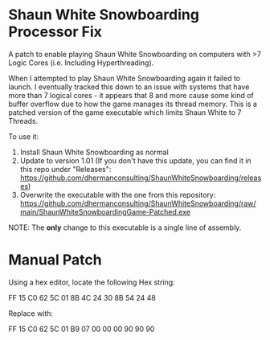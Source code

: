 # Shaun White Snowboarding Processor Fix
A patch to enable playing Shaun White Snowboarding on computers with >7 Logic Cores (i.e. Including Hyperthreading).

When I attempted to play Shaun White Snowboarding again it failed to launch. I eventually tracked this down to an issue with systems that have more than 7 logical cores - it appears that 8 and more cause some kind of buffer overflow due to how the game manages its thread memory. This is a patched version of the game executable which limits Shaun White to 7 Threads.

To use it:

1. Install Shaun White Snowboarding as normal
2. Update to version 1.01 (If you don't have this update, you can find it in this repo under "Releases": https://github.com/dhermanconsulting/ShaunWhiteSnowboarding/releases)
3. Overwrite the executable with the one from this repository: https://github.com/dhermanconsulting/ShaunWhiteSnowboarding/raw/main/ShaunWhiteSnowboardingGame-Patched.exe

NOTE: The **only** change to this executable is a single line of assembly.

# Manual Patch

Using a hex editor, locate the following Hex string:

FF 15 C0 62 5C 01 8B 4C 24 30 8B 54 24 48

Replace with:

FF 15 C0 62 5C 01 B9 07 00 00 00 90 90 90
